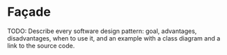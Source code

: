 # Façade

TODO: Describe every software design pattern: goal, advantages, disadvantages, when to use it, and an example with a class diagram and a link to the source code.
